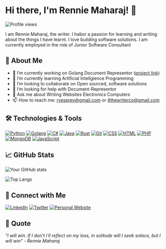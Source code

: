 # Hi there, I'm Rennie Maharaj! 👋

![Profile views](https://gpvc.arturio.dev/renniemaharaj)

I am Rennie Maharaj, the writer. I habor a passion for learning and writing about the things I have learnt. I love building software solutions. I am currently employed in the role of Junior Software Consultant

## 🚀 About Me

- 🔭 I’m currently working on Golang Document Representor ([project link](https://github.com/renniemaharaj/Document-Representor))
- 🌱 I’m currently learning Artificial Intellgience Programming
- 👯 I’m looking to collaborate on Open sourced, software solutions
- 🤔 I’m looking for help with Document-Representor
- 💬 Ask me about Writing Websites Electronics Computers
- 📫 How to reach me: rvesprey@gmail.com or 4thewriterco@gmail.com

## 🛠️ Technologies & Tools

[![Python](https://img.shields.io/badge/python-3.11-blue?style=flat&logo=python)](https://www.python.org/)
[![Golang](https://img.shields.io/badge/go-1.21-green?style=flat&logo=go)](https://go.dev/)
[![C#](https://img.shields.io/badge/c%23-11.0-orange?style=flat&logo=C%23)](https://dotnet.microsoft.com/)
[![Java](https://img.shields.io/badge/java-17-brightgreen?style=flat&logo=java)](https://www.oracle.com/java/)
[![Rust](https://img.shields.io/badge/rust-1.74-purple?style=flat&logo=rust)](https://www.rust-lang.org/)
[![Git](https://img.shields.io/badge/git-%F?style=flat&logo=git)](https://github.com/)
[![CSS](https://img.shields.io/badge/css-latest-blueviolet?style=flat&logo=css3)](https://developer.mozilla.org/en-US/docs/Web/CSS)
[![HTML](https://img.shields.io/badge/html-5.4-yellow?style=flat&logo=html5)](https://developer.mozilla.org/en-US/docs/Web/HTML)
[![PHP](https://img.shields.io/badge/php-8.2-violet?style=flat&logo=php)](https://www.php.net/)
[![MongoDB](https://img.shields.io/badge/mongodb-6.1-darkgreen?style=flat&logo=mongodb)](https://www.mongodb.com/)
[![JavaScript](https://img.shields.io/badge/-JavaScript-333333?style=flat&logo=javascript)](https://www.javascript.com/)

## 📈 GitHub Stats

![Your GitHub stats](https://github-readme-stats.vercel.app/api?username=renniemaharaj&show_icons=true&hide_border=true&theme=radical)

![Top Langs](https://github-readme-stats.vercel.app/api/top-langs/?username=renniemaharaj&layout=compact&theme=radical&hide_border=true)

## 🔗 Connect with Me

[![LinkedIn](https://img.shields.io/badge/-LinkedIn-333333?style=flat&logo=linkedin)](https://linkedin.com/in/renniemaharaj)
[![Twitter](https://img.shields.io/badge/-Twitter-333333?style=flat&logo=twitter)](https://twitter.com/irenniemaharaj)
[![Personal Website](https://img.shields.io/badge/-Website-333333?style=flat&logo=google-chrome)](https://thewriterco.com)

<!--## 💼 Featured Projects

### [Project 1](project link)
**Description:** A brief description of Project 1 and what it does.

**Technologies Used:** JavaScript, HTML, CSS

### [Project 2](project link)
**Description:** A brief description of Project 2 and what it does.

**Technologies Used:** Python, Flask, SQLAlchemy

### [Project 3](project link)
**Description:** A brief description of Project 3 and what it does.

**Technologies Used:** Node.js, Express, MongoDB

## 📜 Blog Posts

- [Post Title 1](blog link)
- [Post Title 2](blog link)
- [Post Title 3](blog link)

## 🏆 Achievements

- Achievement 1
- Achievement 2
- Achievement 3-->

<!--## 🎓 Education

- **[Your Degree]** in [Your Field] from [Your University] (Year)

## 📅 Recent Activity-->

<!--START_SECTION:activity
1. ❗️ Closed issue [#1](https://github.com/yourusername/reponame/issues/1) in [renniemaharaj/reponame](https://github.com/yourusername/reponame)
2. 🎉 Merged PR [#2](https://github.com/yourusername/reponame/pull/2) in [renniemaharaj/reponame](https://github.com/yourusername/reponame)
3. 💪 Opened PR [#3](https://github.com/yourusername/reponame/pull/3) in [renniemaharaj/reponame](https://github.com/yourusername/reponame)
<!--END_SECTION:activity-->

## 💬 Quote

*"I will win. If I don't i'll reflect on my loss, in solitude will I seek solace, but I will win" - Rennie Maharaj*

<!--
**yourusername/yourusername** is a ✨ _special_ ✨ repository because its `README.md` (this file) appears on your GitHub profile.
You can click the Preview link to take a look at your changes.
-->
